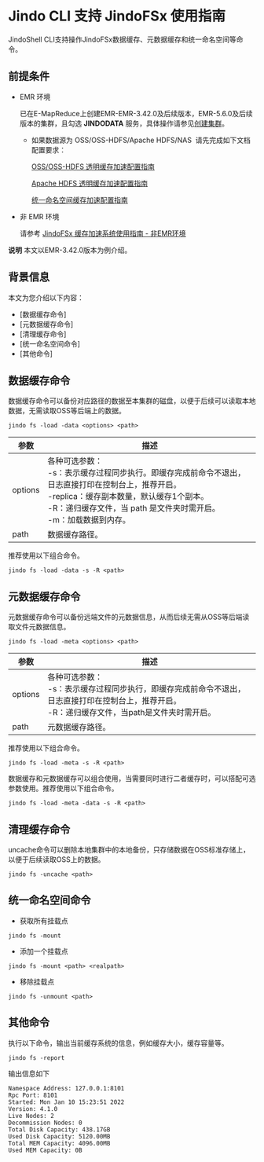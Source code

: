 # Jindo CLI 支持 JindoFSx 使用指南

JindoShell CLI支持操作JindoFSx数据缓存、元数据缓存和统一命名空间等命令。

## 前提条件
* EMR 环境

   已在E-MapReduce上创建EMR-EMR-3.42.0及后续版本，EMR-5.6.0及后续版本的集群，且勾选 **JINDODATA** 服务，具体操作请参见[创建集群](https://help.aliyun.com/document_detail/28088.htm#concept-olg-vq3-y2b)。
   
   * 如果数据源为 OSS/OSS-HDFS/Apache HDFS/NAS  请先完成如下文档配置要求：
    
     [OSS/OSS-HDFS 透明缓存加速配置指南](./jindo_cache_oss_hdfs_tutorial.md)

     [Apache HDFS 透明缓存加速配置指南](./jindo_cache_hdfs_tutorial.md)

     [统一命名空间缓存加速配置指南](./jindo_cache_global_namespace_tutorial.md)

* 非 EMR 环境

   请参考 [JindoFSx 缓存加速系统使用指南 - 非EMR环境](docs/../../../../4.x/4.6.x/4.6.2/jindofsx/outline.md)

**说明** 本文以EMR-3.42.0版本为例介绍。

## 背景信息

本文为您介绍以下内容：

* [数据缓存命令]
* [元数据缓存命令]  
* [清理缓存命令]
* [统一命名空间命令] 
* [其他命令]
    

## 数据缓存命令

数据缓存命令可以备份对应路径的数据至本集群的磁盘，以便于后续可以读取本地数据，无需读取OSS等后端上的数据。
```shell
jindo fs -load -data <options> <path>
```
|  **参数**  |  **描述**  |
| --- | --- |
|  options  |  各种可选参数：<br/> -s：表示缓存过程同步执行。即缓存完成前命令不退出，日志直接打印在控制台上，推荐开启。<br/>      -replica：缓存副本数量，默认缓存1个副本。<br/>      -R：递归缓存文件，当 path 是文件夹时需开启。      <br/> -m：加载数据到内存。       |
|  path  |  数据缓存路径。  |

推荐使用以下组合命令。

```shell
jindo fs -load -data -s -R <path>
```

## 元数据缓存命令

元数据缓存命令可以备份远端文件的元数据信息，从而后续无需从OSS等后端读取文件元数据信息。

```shell
jindo fs -load -meta <options> <path>
```

|  **参数**  |  **描述**  |
| --- | --- |
|  options  |  各种可选参数： <br/>-s：表示缓存过程同步执行，即缓存完成前命令不退出，日志直接打印在控制台上，推荐开启。<br/> -R：递归缓存文件，当path是文件夹时需开启。 |
|  path  |  元数据缓存路径。  |

推荐使用以下组合命令。

```shell
jindo fs -load -meta -s -R <path>
```

数据缓存和元数据缓存可以组合使用，当需要同时进行二者缓存时，可以搭配可选参数使用。推荐使用以下组合命令。

```shell
jindo fs -load -meta -data -s -R <path>
```
## 清理缓存命令

uncache命令可以删除本地集群中的本地备份，只存储数据在OSS标准存储上，以便于后续读取OSS上的数据。

    jindo fs -uncache <path>

## 统一命名空间命令

* 获取所有挂载点
```shell
jindo fs -mount
```
*   添加一个挂载点 
```shell
jindo fs -mount <path> <realpath>
```

*   移除挂载点
```shell    
jindo fs -unmount <path>
```
## 其他命令

执行以下命令，输出当前缓存系统的信息，例如缓存大小，缓存容量等。
```shell
jindo fs -report
```
输出信息如下
```shell
Namespace Address: 127.0.0.1:8101
Rpc Port: 8101
Started: Mon Jan 10 15:23:51 2022
Version: 4.1.0
Live Nodes: 2
Decommission Nodes: 0
Total Disk Capacity: 438.17GB
Used Disk Capacity: 5120.00MB
Total MEM Capacity: 4096.00MB
Used MEM Capacity: 0B
```
